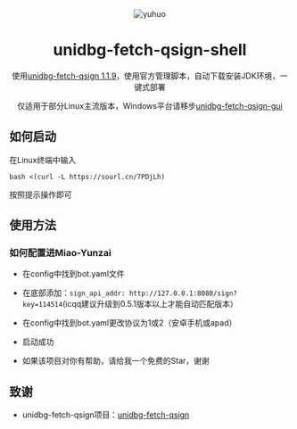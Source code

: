 <div align="center">
<img alt="yuhuo" src="https://github.com/CikeyQi/unidbg-fetch-qsign-gui/blob/main/readme/logo.png"/>


# unidbg-fetch-qsign-shell

使用[unidbg-fetch-qsign 1.1.9](https://github.com/fuqiuluo/unidbg-fetch-qsign/releases/tag/1.1.9)，使用官方管理脚本，自动下载安装JDK环境，一键式部署

仅适用于部分Linux主流版本，Windows平台请移步[unidbg-fetch-qsign-gui](https://github.com/CikeyQi/unidbg-fetch-qsign-gui)<br>

</div>

## 如何启动

在Linux终端中输入

``` shell
bash <(curl -L https://sourl.cn/7PDjLh)
```

按照提示操作即可

## 使用方法

### 如何配置进Miao-Yunzai

- 在config中找到bot.yaml文件

- 在底部添加：`sign_api_addr: http://127.0.0.1:8080/sign?key=114514`(icqq建议升级到0.5.1版本以上才能自动匹配版本）

- 在config中找到bot.yaml更改协议为1或2（安卓手机或apad）

- 启动成功

- 如果该项目对你有帮助，请给我一个免费的Star，谢谢

## 致谢

- unidbg-fetch-qsign项目：[unidbg-fetch-qsign](https://github.com/fuqiuluo/unidbg-fetch-qsign)
